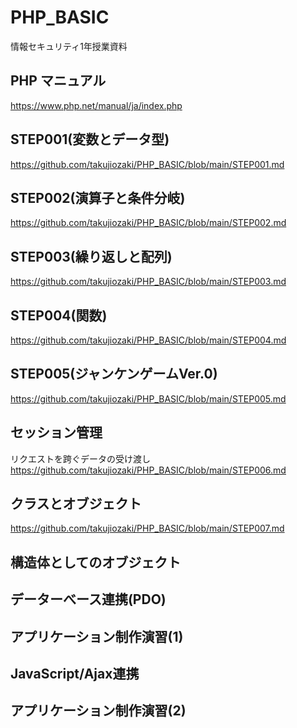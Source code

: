 # PHP_BASIC
情報セキュリティ1年授業資料

## PHP マニュアル
https://www.php.net/manual/ja/index.php

## STEP001(変数とデータ型)
https://github.com/takujiozaki/PHP_BASIC/blob/main/STEP001.md

## STEP002(演算子と条件分岐)
https://github.com/takujiozaki/PHP_BASIC/blob/main/STEP002.md


## STEP003(繰り返しと配列)
https://github.com/takujiozaki/PHP_BASIC/blob/main/STEP003.md


## STEP004(関数)
https://github.com/takujiozaki/PHP_BASIC/blob/main/STEP004.md

## STEP005(ジャンケンゲームVer.0)
https://github.com/takujiozaki/PHP_BASIC/blob/main/STEP005.md

## セッション管理
リクエストを跨ぐデータの受け渡し  
https://github.com/takujiozaki/PHP_BASIC/blob/main/STEP006.md

## クラスとオブジェクト
https://github.com/takujiozaki/PHP_BASIC/blob/main/STEP007.md

## 構造体としてのオブジェクト

## データーべース連携(PDO)

## アプリケーション制作演習(1)

## JavaScript/Ajax連携

## アプリケーション制作演習(2)
